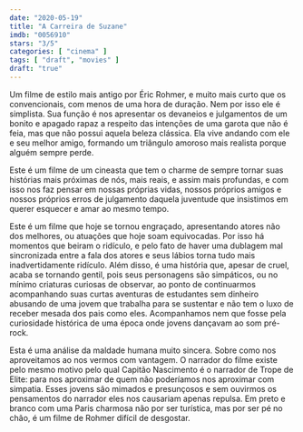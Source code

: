 ```yaml
---
date: "2020-05-19"
title: "A Carreira de Suzane"
imdb: "0056910"
stars: "3/5"
categories: [ "cinema" ]
tags: [ "draft", "movies" ]
draft: "true"
---
```

Um filme de estilo mais antigo por Éric Rohmer, e muito mais curto que os convencionais, com menos de uma hora de duração. Nem por isso ele é simplista. Sua função é nos apresentar os devaneios e julgamentos de um bonito e apagado rapaz a respeito das intenções de uma garota que não é feia, mas que não possui aquela beleza clássica. Ela vive andando com ele e seu melhor amigo, formando um triângulo amoroso mais realista porque alguém sempre perde.

Este é um filme de um cineasta que tem o charme de sempre tornar suas histórias mais próximas de nós, mais reais, e assim mais profundas, e com isso nos faz pensar em nossas próprias vidas, nossos próprios amigos e nossos próprios erros de julgamento daquela juventude que insistimos em querer esquecer e amar ao mesmo tempo.

Este é um filme que hoje se tornou engraçado, apresentando atores não dos melhores, ou atuações que hoje soam equivocadas. Por isso há momentos que beiram o ridículo, e pelo fato de haver uma dublagem mal sincronizada entre a fala dos atores e seus lábios torna tudo mais inadvertidamente ridículo. Além disso, é uma história que, apesar de cruel, acaba se tornando gentil, pois seus personagens são simpáticos, ou no mínimo criaturas curiosas de observar, ao ponto de continuarmos acompanhando suas curtas aventuras de estudantes sem dinheiro abusando de uma jovem que trabalha para se sustentar e não tem o luxo de receber mesada dos pais como eles. Acompanhamos nem que fosse pela curiosidade histórica de uma época onde jovens dançavam ao som pré-rock.

Esta é uma análise da maldade humana muito sincera. Sobre como nos aproveitamos ao nos vermos com vantagem. O narrador do filme existe pelo mesmo motivo pelo qual Capitão Nascimento é o narrador de Trope de Elite: para nos aproximar de quem não poderíamos nos aproximar com simpatia. Esses jovens são mimados e presunçosos e sem ouvirmos os pensamentos do narrador eles nos causariam apenas repulsa. Em preto e branco com uma Paris charmosa não por ser turística, mas por ser pé no chão, é um filme de Rohmer difícil de desgostar.
